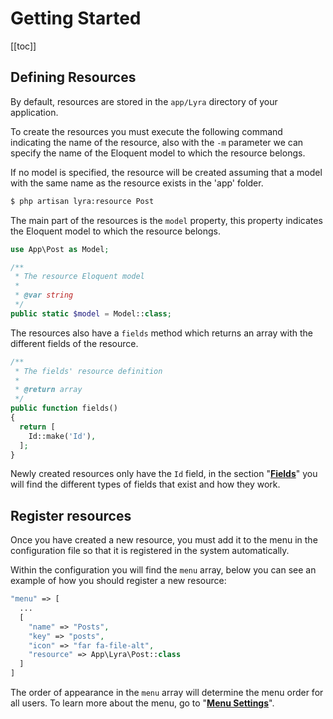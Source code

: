 # Getting Started
[[toc]]

## Defining Resources

By default, resources are stored in the `app/Lyra` directory of your application.

To create the resources you must execute the following command indicating the name of the resource, also with the `-m` parameter we can specify the name of the Eloquent model to which the resource belongs.

If no model is specified, the resource will be created assuming that a model with the same name as the resource exists in the 'app' folder.

``` bash
$ php artisan lyra:resource Post
```

The main part of the resources is the `model` property, this property indicates the Eloquent model to which the resource belongs.

``` php
use App\Post as Model;

/**
 * The resource Eloquent model
 *
 * @var string
 */
public static $model = Model::class;
```

The resources also have a `fields` method which returns an array with the different fields of the resource.

``` php 
/**
 * The fields' resource definition
 *
 * @return array
 */
public function fields()
{
  return [
    Id::make('Id'),
  ];
}
```

Newly created resources only have the `Id` field, in the section "**[Fields](/en/v1.x/fields/defining.html)**" you will find the different types of fields that exist and how they work.

## Register resources

Once you have created a new resource, you must add it to the menu in the configuration file so that it is registered in the system automatically.

Within the configuration you will find the `menu` array, below you can see an example of how you should register a new resource:

``` php
"menu" => [
  ...
  [
    "name" => "Posts",
    "key" => "posts",
    "icon" => "far fa-file-alt",
    "resource" => App\Lyra\Post::class
  ]
]
```

The order of appearance in the `menu` array will determine the menu order for all users.
To learn more about the menu, go to "**[Menu Settings](/en/v1.x/advanced/menu-configuration.md)**".

